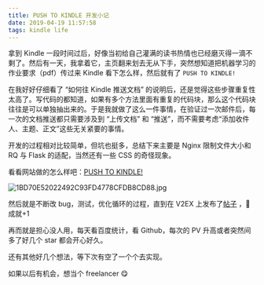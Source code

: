 ```yaml
---
title: PUSH TO KINDLE 开发小记
date: 2019-04-19 11:57:58
tags: kindle life
---
```


拿到 Kindle 一段时间过后，好像当初给自己灌满的读书热情也已经磨灭得一滴不剩了。然后有一天，我拿着它，主页翻来划去无从下手，突然想知道把机器学习的作业要求（pdf）传过来 Kindle 看下怎么样，然后就有了 `PUSH TO KINDLE!` <!-- more -->

在我好好仔细看了 “如何往 Kindle 推送文档” 的说明后，还是觉得这些步骤重复性太高了。写代码的都知道，如果有多个方法里面有重复的代码块，那么这个代码块往往是可以单独抽出来的。于是我就做了这么一件事情，在验证过一次邮件后，每一次的文档推送都只需要涉及到 “上传文档” 和 “推送”，而不需要考虑“添加收件人、主题、正文”这些无关紧要的事情。

开发的过程相对比较简单，但坑也挺多，总结下来主要是 Nginx 限制文件大小和 RQ 与 Flask 的适配，当然还有一些 CSS 的奇怪现象。

看看网站做的怎么样吧：[PUSH TO KINDLE!](https://tokindle.top)

![1BD70E52022492C93FD4778CFDB8CD88.jpg](https://i.loli.net/2019/04/19/5cb94aed8bae1.jpg)

然后就是不断改 bug，测试，优化循环的过程，直到在 V2EX 上发布了[帖子](https://www.v2ex.com/t/554463) ，🎊成就+1

再而就是担心没人用，每天看百度统计，看 Github，每次的 PV 升高或者突然间多了好几个 star 都会开心好久。

还有其他好几个想法，等下次有空了一个个去实现。

如果以后有机会，想当个 freelancer 😋